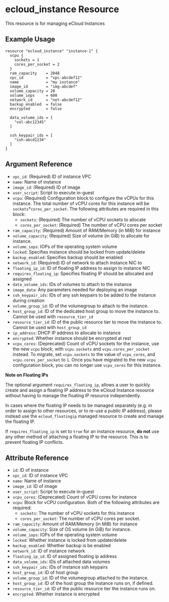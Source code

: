 # ecloud_instance Resource

This resource is for managing eCloud Instances

## Example Usage

```hcl
resource "ecloud_instance" "instance-1" {
  vcpu {
    sockets = 1
    cores_per_socket = 2
  }
  ram_capacity    = 2048
  vpc_id          = "vpc-abcdef12"
  name            = "my instance"
  image_id        = "img-abcdef"
  volume_capacity = 20
  volume_iops     = 600
  network_id      = "net-abcdef12"
  backup_enabled  = false
  encrypted       = false

  data_volume_ids = [
    "vol-abc12345"
  ]

  ssh_keypair_ids = [
    "ssh-abcd1234"
  ]
}
```

## Argument Reference

- `vpc_id`: (Required) ID of instance VPC
- `name`: Name of instance
- `image_id`: (Required) ID of image
- `user_script`: Script to execute in-guest
- `vcpu`: (Required) Configuration block to configure the vCPUs for this instance. The total number of vCPU cores for this instance will be `sockets`*`cores_per_socket`. The following attributes are required in this block:
  - `sockets`: (Required) The number of vCPU sockets to allocate
  - `cores_per_socket`: (Required) The number of vCPU cores per socket
- `ram_capacity`: (Required) Amount of RAM/Memory (in MiB) for instance
- `volume_capacity`: (Required) Size of volume (in GiB) to allocate for instance.
- `volume_iops`: IOPs of the operating system volume
- `locked`: Specifies instance should be locked from update/delete
- `backup_enabled`: Specifies backup should be enabled
- `network_id`: (Required) ID of network to attach instance NIC to
- `floating_ip_id`: ID of floating IP address to assign to instance NIC
- `requires_floating_ip`: Specifies floating IP should be allocated and assigned
- `data_volume_ids`: IDs of volumes to attach to the instance
- `image_data`: Any parameters needed for deploying an image 
- `ssh_keypair_ids`: IDs of any ssh keypairs to be added to the instance during creation 
- `volume_group_id`: ID of the volumegroup to attach to the instance.
- `host_group_id`: ID of the dedicated host group to move the instance to. Cannot be used with `resource_tier_id`
- `resource_tier_id`: ID of the public resource tier to move the instance to. Cannot be used with `host_group_id`
- `ip_address`: DHCP IP address to allocate to instance
- `encrypted`: Whether instance should be encrypted at rest
- `vcpu_cores`: (Deprecated) Count of vCPU sockets for the instance, use the new `vcpu` block, with `vcpu.sockets` and `vcpu.cores_per_socket` instead. To migrate, set `vcpu.sockets` to the value of `vcpu_cores`, and `vcpu.cores_per_socket` to `1`. Once you have migrated to the new `vcpu` configuration block, you can no longer use `vcpu_cores` for this instance.


**Note on Floating IPs** 

The optional argument `requires_floating_ip`, allows a user to quickly create and assign a floating IP address to the eCloud Instance resource without having to manage the floating IP resource independently.  

In cases where the floating IP needs to be managed separately (e.g. in order to assign to other resources, or to re-use a public IP address), please instead use the `ecloud_floatingip` managed resource to create and manage the floating IP.

If `requires_floating_ip` is set to `true` for an instance resource, **do not** use any other method of attaching a floating IP to the resource. This is to prevent floating IP conflicts.


## Attribute Reference

- `id`: ID of instance
- `vpc_id`: ID of instance VPC
- `name`: Name of instance
- `image_id`: ID of image
- `user_script`: Script to execute in-guest
- `vcpu_cores`: (Deprecated) Count of vCPU cores for instance
- `vcpu`: Block for vCPU configuration. Both of the following attributes are required:
  - `sockets`: The number of vCPU sockets for this instance
  - `cores_per_socket`: The number of vCPU cores per socket.
- `ram_capacity`: Amount of RAM/Memory (in MiB) for instance
- `volume_capacity`: Size of OS volume (in GiB) for instance.
- `volume_iops`: IOPs of the operating system volume
- `locked`: Whether instance is locked from update/delete
- `backup_enabled`: Whether backup is be enabled
- `network_id`:  ID of instance network
- `floating_ip_id`: ID of assigned floating ip address
- `data_volume_ids`: IDs of attached data volumes
- `ssh_keypair_ids`: IDs of instance ssh keypairs 
- `host_group_id`: ID of host group
- `volume_group_id`: ID of the volumegroup attached to the instance.
- `host_group_id`: ID of the host group the instance runs on, if defined.
- `resource_tier_id`: ID of the public resource tier the instance runs on.
- `encrypted`: Whether instance is encrypted